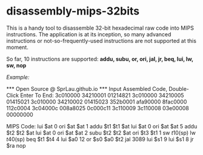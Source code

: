 # disassembly-mips-32bits

This is a handy tool to disassemble 32-bit hexadecimal raw code into MIPS instructions. The application is at its inception, so many advanced instructions or not-so-frequently-used instructions are not supported at this moment.

So far, 10 instructions are supported: **addu, subu, or, ori, jal, jr, beq, lui, lw, sw, nop**

*Example:*


***      Open Source @ SprLau.github.io      ***
Input Assembled Code, Double-Click Enter To End:
3c010000
34210001
01214821
3c010000
34210005
01415021
3c010000
34210002
01415023
352b0001
afa90000
8fac0000
112c0004
3c04000c
008a8025
0c000c11
3c110009
3c110008
03e00008
00000000

MIPS Code:
lui      $at  0
ori      $at  $at  1
addu     $t1  $t1  $at
lui      $at  0
ori      $at  $at  5
addu     $t2  $t2  $at
lui      $at  0
ori      $at  $at  2
subu     $t2  $t2  $at
ori      $t3  $t1  1
sw       $t1  0($sp)
lw       $t4  0($sp)
beq      $t1  $t4  4
lui      $a0  12
or       $s0  $a0  $t2
jal      3089
lui      $s1  9
lui      $s1  8
jr       $ra
nop

